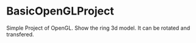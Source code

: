 # BasicOpenGLProject

Simple Project of OpenGL.
Show the ring 3d model. It can be rotated and transfered.
